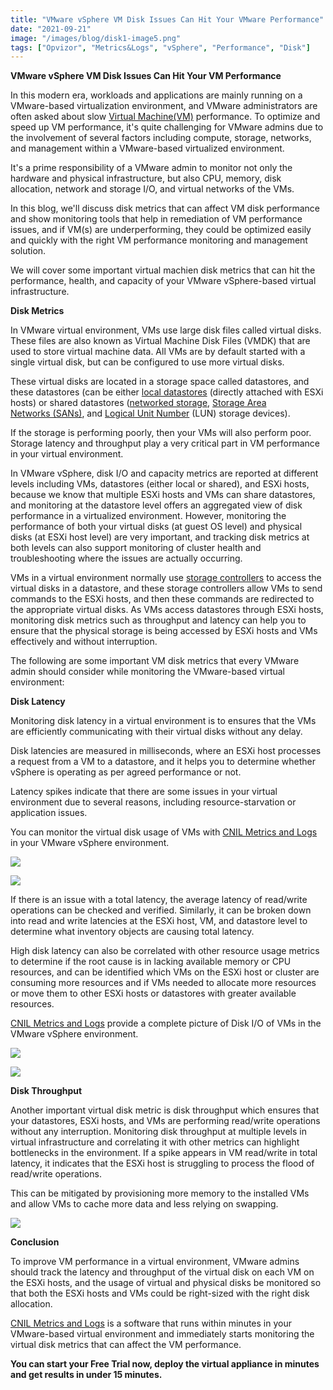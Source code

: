 ```yaml
---
title: "VMware vSphere VM Disk Issues Can Hit Your VMware Performance"
date: "2021-09-21"
image: "/images/blog/disk1-image5.png"
tags: ["Opvizor", "Metrics&Logs", "vSphere", "Performance", "Disk"]
---
```


**VMware vSphere VM Disk Issues Can Hit Your VM Performance**

In this modern era, workloads and applications are mainly running on a VMware-based virtualization environment, and VMware administrators are
often asked about slow [Virtual Machine(VM)](https://www.dnsstuff.com/what-is-vm-virtual-machine) performance.
To optimize and speed up VM performance, it's quite challenging for VMware admins due to the involvement of several factors including compute, storage, networks, and management within a VMware-based virtualized environment.

It's a prime responsibility of a VMware admin to monitor not only the hardware and physical infrastructure, but also CPU, memory, disk
allocation, network and storage I/O, and virtual networks of the VMs. 

In this blog, we'll discuss disk metrics that can affect VM disk performance and show monitoring tools that help in remediation of VM performance issues, and if VM(s) are underperforming,
they could be optimized easily and quickly with the right VM performance monitoring and management solution.

We will cover some important virtual machien disk metrics that can hit the performance, health, and capacity of your VMware vSphere-based virtual infrastructure.

**Disk Metrics**

In VMware virtual environment, VMs use large disk files called virtual disks. These files are also known as Virtual Machine Disk Files (VMDK) that are used to store virtual machine data. All VMs are by default started with a single virtual disk, but can be configured to use more virtual disks.  

These virtual disks are located in a storage space called datastores, and these datastores (can be either [local datastores](https://docs.vmware.com/en/VMware-vSphere/7.0/com.vmware.vsphere.storage.doc/GUID-5F08F7A7-6D8E-45A6-B408-278B3A4C7D4C.html) (directly attached with ESXi hosts) or shared datastores ([networked storage](https://docs.vmware.com/en/VMware-vSphere/7.0/com.vmware.vsphere.storage.doc/GUID-E3B77DE4-7525-47D3-B2D7-BC71CCD7992D.html), [Storage Area Networks (SANs)](https://www.vmware.com/topics/glossary/content/storage-area-network-san), and [Logical Unit Number](https://docs.vmware.com/en/VMware-vSphere/7.0/com.vmware.vsphere.storage.doc/GUID-2C8FAE1F-98F7-4E0B-AEA0-83A4FF16A252.html) (LUN) storage devices).

If the storage is performing poorly, then your VMs will also perform poor. Storage latency and throughput play a very critical part in VM performance in your virtual environment.

In VMware vSphere, disk I/O and capacity metrics are reported at different levels including VMs, datastores (either local or shared), and ESXi hosts,  because we know that multiple ESXi hosts and VMs can share datastores, and monitoring at the datastore level offers an aggregated view of disk performance in a virtualized environment. However, monitoring the performance of both your virtual disks (at guest OS level) and physical disks (at ESXi  host level) are very important, and tracking disk metrics at both levels can also support monitoring of cluster health and troubleshooting where the  issues are actually occurring.

VMs in a virtual environment normally use [storage controllers](https://docs.vmware.com/en/VMware-vSphere/7.0/com.vmware.vsphere.vm_admin.doc/GUID-5872D173-A076-42FE-8D0B-9DB0EB0E7362.html?hWord=N4IghgNiBcIM4GM4EsQF8g) to access the virtual disks in a datastore, and these storage controllers allow VMs to send commands to the ESXi hosts, and then these commands are redirected to the appropriate virtual disks. As VMs access datastores through ESXi hosts, monitoring disk metrics such as throughput and latency can help you to ensure that the physical storage is being accessed by ESXi hosts and VMs  effectively and without interruption.

The following are some important VM disk metrics that every VMware admin should consider while monitoring the VMware-based virtual environment:

**Disk Latency**

Monitoring disk latency in a virtual environment is to ensures that the VMs are efficiently communicating with their virtual disks without any delay. 

Disk latencies are measured in milliseconds, where an ESXi host processes a request from a VM to a datastore, and it helps you to determine whether vSphere is operating as per agreed performance or not.

Latency spikes indicate that there are some issues in your virtual environment due to several reasons, including resource-starvation or application issues.

You can monitor the virtual disk usage of VMs with [CNIL Metrics and Logs](https://www.codenotary.com/products/metrics-and-logs/) in your VMware vSphere environment.

![](/images/blog/disk1-image1.png)

![](/images/blog/disk1-image2.png)

If there is an issue with a total latency, the average latency of read/write operations can be checked and verified. Similarly, it can be broken down into read and write latencies at the ESXi host, VM, and datastore level to determine what inventory objects are causing total latency.

High disk latency can also be correlated with other resource usage metrics to determine if the root cause is in lacking available memory or CPU resources, and can be identified which VMs on the ESXi host or cluster are consuming more resources and if VMs needed to allocate more resources or move them to other ESXi hosts or datastores with greater available resources. 

[CNIL Metrics and Logs](https://www.codenotary.com/products/metrics-and-logs/) provide a complete picture of Disk I/O of VMs in the VMware vSphere environment.

![](/images/blog/disk1-image3.png)

![](/images/blog/disk1-image4.png)

**Disk Throughput**

Another important virtual disk metric is disk throughput which ensures that your datastores, ESXi hosts, and VMs are performing read/write operations without any interruption. Monitoring disk throughput at multiple levels in virtual infrastructure and correlating it with other metrics can highlight bottlenecks in the environment. If a spike appears in VM read/write in total latency, it indicates that the ESXi host is struggling to process the flood of read/write operations.

This can be mitigated by provisioning more memory to the installed VMs and allow VMs to cache more data and less relying on swapping.

![](/images/blog/disk1-image5.png)

**Conclusion**

To improve VM performance in a virtual environment, VMware admins should track the latency and throughput of the virtual disk on each VM on the
ESXi hosts, and the usage of virtual and physical disks be monitored so that both the ESXi hosts and VMs could be right-sized with the right
disk allocation.

[CNIL Metrics and Logs](https://www.codenotary.com/products/metrics-and-logs/) is a software that runs within minutes in your VMware-based virtual environment and immediately starts monitoring the virtual disk metrics that can affect the VM performance. 

**You can start your Free Trial now, deploy the virtual appliance in minutes and get results in under 15 minutes.**

